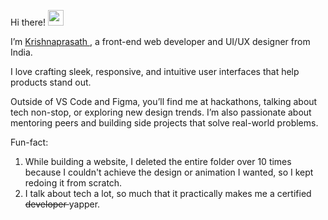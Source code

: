 Hi there! <img src="https://emojis.slackmojis.com/emojis/images/1536351075/4594/blob-wave.gif" width="25"/> <br> 

I’m <a href='https://krishnaprasath.vercel.app/'> Krishnaprasath  </a>, a front-end web developer and UI/UX designer from India.

I love crafting sleek, responsive, and intuitive user interfaces that help products stand out.

Outside of VS Code and Figma, you’ll find me at hackathons, talking about tech non-stop, or exploring new design trends. I’m also passionate about mentoring peers and building side projects that solve real-world problems.

Fun-fact:
1) While building a website, I deleted the entire folder over 10 times because I couldn't achieve the design or animation I wanted, so I kept redoing it from scratch.
2) I talk about tech a lot, so much that it practically makes me a certified <s> developer </s>   yapper.
